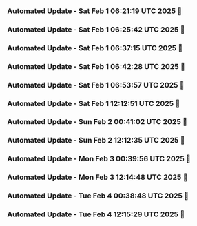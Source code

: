 

### Automated Update - Sat Feb  1 06:21:19 UTC 2025 🚀


### Automated Update - Sat Feb  1 06:25:42 UTC 2025 🚀


### Automated Update - Sat Feb  1 06:37:15 UTC 2025 🚀


### Automated Update - Sat Feb  1 06:42:28 UTC 2025 🚀


### Automated Update - Sat Feb  1 06:53:57 UTC 2025 🚀


### Automated Update - Sat Feb  1 12:12:51 UTC 2025 🚀


### Automated Update - Sun Feb  2 00:41:02 UTC 2025 🚀


### Automated Update - Sun Feb  2 12:12:35 UTC 2025 🚀


### Automated Update - Mon Feb  3 00:39:56 UTC 2025 🚀


### Automated Update - Mon Feb  3 12:14:48 UTC 2025 🚀


### Automated Update - Tue Feb  4 00:38:48 UTC 2025 🚀


### Automated Update - Tue Feb  4 12:15:29 UTC 2025 🚀
